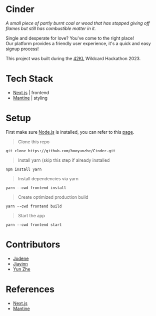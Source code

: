 # Cinder
_A small piece of partly burnt coal or wood that has stopped giving off flames but still has combustible matter in it._ </br>

Single and desperate for love? You've come to the right place! </br>
Our platform provides a friendly user experience, it's a quick and easy signup process! </br>

This project was built during the [42KL](https://42kl.edu.my/) Wildcard Hackathon 2023.

# Tech Stack
- [Next.js](https://nextjs.org/) | frontend
- [Mantine](https://mantine.dev/) | styling

# Setup
First make sure [Node.js](https://nodejs.org/) is installed, you can refer to this [page](https://nodejs.org/en/download).
> Clone this repo
```
git clone https://github.com/hooyunzhe/Cinder.git
```

> Install yarn (skip this step if already installed
```
npm install yarn
```

> Install dependencies via yarn
```
yarn --cwd frontend install
```

> Create optimized production build
```
yarn --cwd frontend build
```

> Start the app
```
yarn --cwd frontend start
```

# Contributors
- [Jodene](https://github.com/vdly)
- [Jiayinn](https://github.com/jiayinnhere)
- [Yun Zhe](https://github.com/hooyunzhe)

# References
- [Next.js](https://nextjs.org/docs)
- [Mantine](https://mantine.dev/getting-started/)
